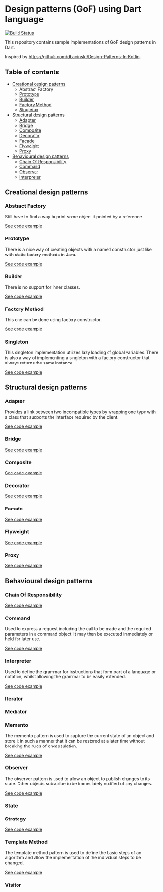 # Design patterns (GoF) using Dart language

[![Build Status](https://github.com/arturdm/design_patterns_in_dart/actions/workflows/test.yml/badge.svg)](https://github.com/arturdm/design_patterns_in_dart/actions/workflows/test.yml)

This repository contains sample implementations of GoF design patterns in Dart.

Inspired by https://github.com/dbacinski/Design-Patterns-In-Kotlin.

## Table of contents

* [Creational design patterns](#creational-design-patterns)
    * [Abstract Factory](#abstract-factory)
    * [Prototype](#prototype)
    * [Builder](#builder)
    * [Factory Method](#factory-method)
    * [Singleton](#singleton)
* [Structural design patterns](#structural-design-patterns)
    * [Adapter](#adapter)
    * [Bridge](#bridge)
    * [Composite](#composite)
    * [Decorator](#decorator)
    * [Facade](#facade)
    * [Flyweight](#flyweight)
    * [Proxy](#proxy)
* [Behavioural design patterns](#behavioural-design-patterns)
    * [Chain Of Responsibility](#chain-of-responsibility)
    * [Command](#command)
    * [Observer](#observer)
    * [Interpreter](#interpreter)

## Creational design patterns

### Abstract Factory

Still have to find a way to print some object it pointed by a reference.

[See code example](test/creational/abstract_factory_test.dart)

### Prototype

There is a nice way of creating objects with a named constructor just like with static factory
methods in Java.

[See code example](test/creational/prototype_test.dart)

### Builder

There is no support for inner classes.

[See code example](test/creational/builder_test.dart)

### Factory Method

This one can be done using factory constructor.

[See code example](test/creational/factory_method_test.dart)

### Singleton

This singleton implementation utilizes lazy loading of global variables. There is also a way of
implementing a singleton with a factory constructor that always returns the same instance.

[See code example](test/creational/singleton_test.dart)

## Structural design patterns

### Adapter

Provides a link between two incompatible types by wrapping one type with a class that supports the
interface required by the client.

[See code example](test/structural/adapter_test.dart)

### Bridge

[See code example](test/structural/bridge_test.dart)

### Composite

[See code example](test/structural/composite_test.dart)

### Decorator

[See code example](test/structural/decorator_test.dart)

### Facade

[See code example](test/structural/facade_test.dart)

### Flyweight

[See code example](test/structural/flyweight_test.dart)

### Proxy

[See code example](test/structural/proxy_test.dart)

## Behavioural design patterns

### Chain Of Responsibility

[See code example](test/behavioural/chain_of_responsibility_test.dart)

### Command

Used to express a request including the call to be made and the required parameters in a command
object. It may then be executed immediately or held for later use.

[See code example](test/behavioural/command_test.dart)

### Interpreter

Used to define the grammar for instructions that form part of a language or notation, whilst allowing the grammar to be easily extended.

[See code example](test/behavioural/interpreter_test.dart)

### Iterator

### Mediator

### Memento

The memento pattern is used to capture the current state of an object and store it in such a manner
that it can be restored at a later time without breaking the rules of encapsulation.

[See code example](test/behavioural/memento_test.dart)

### Observer

The observer pattern is used to allow an object to publish changes to its state. Other objects
subscribe to be immediately notified of any changes.

[See code example](test/behavioural/observer_test.dart)

### State

### Strategy

[See code example](test/behavioural/strategy_test.dart)

### Template Method

The template method pattern is used to define the basic steps of an algorithm and allow the
implementation of the individual steps to be changed.

[See code example](test/behavioural/template_method_test.dart)

### Visitor
